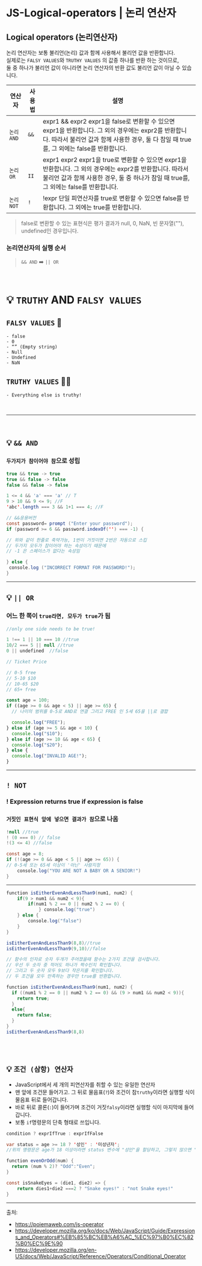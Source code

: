 # JS-Logical-operators | 논리 연산자

## Logical operators (논리연산자)

논리 연산자는 보통 불리언(논리) 값과 함께 사용해서 불리언 값을 반환합니다.<br>
실제로는 `FALSY VALUES`와 `TRUTHY VALUES` 의 값중 하나를 반환 하는 것이므로,<br>
둘 중 하나가 불리언 값이 아니라면 논리 연산자의 반환 값도 불리언 값이 아닐 수 있습니다.

| 연산자     | 사용법 | 설명                                                                                                                                                                                                 |
| ---------- | ------ | ---------------------------------------------------------------------------------------------------------------------------------------------------------------------------------------------------- |
| `논리 AND` | `&&`   | expr1 && expr2 expr1을 false로 변환할 수 있으면 expr1을 반환합니다. 그 외의 경우에는 expr2를 반환합니다. 따라서 불리언 값과 함께 사용한 경우, 둘 다 참일 때 true를, 그 외에는 false를 반환합니다.    |
| `논리 OR`  | ` II`  | expr1 expr2 expr1을 true로 변환할 수 있으면 expr1을 반환합니다. 그 외의 경우에는 expr2를 반환합니다. 따라서 불리언 값과 함께 사용한 경우, 둘 중 하나가 참일 때 true를, 그 외에는 false를 반환합니다. |
| `논리 NOT` | `!`    | !expr 단일 피연산자를 true로 변환할 수 있으면 false를 반환합니다. 그 외에는 true를 반환합니다.                                                                                                       |

> false로 변환할 수 있는 표현식은 평가 결과가 null, 0, NaN, 빈 문자열(""), undefined인 경우입니다.

### 논리연산자의 실행 순서

> `&& AND` ➡️ `|| OR`

<br>

# 💡 `TRUTHY` AND `FALSY VALUES`

## `FALSY VALUES` 🤔

    - false
    - 0
    - “” (Empty string)
    - Null
    - Undefined
    - NaN

## `TRUTHY VALUES` 🙆‍♀️

    - Everything else is truthy!

<br>
<hr>
<br>

## 💡 `&& AND`

### `두가지가 참이어야 참`으로 성립

```java script
true && true -> true
true && false -> false
false && false -> false

1 <= 4 && 'a' === 'a' // T
9 > 10 && 9 <= 9; //F
'abc'.length === 3 && 1+1 === 4; //F
```

```java script
// &&응용버전
const password= prompt ("Enter your password");
if (password >= 6 && password.indexOf('') === -1) {

// 위와 같이 한줄로 축약가능, 1번이 거짓이면 2번은 자동으로 스킵
// 두가지 모두가 참이어야 하는 속성이기 때문에
// -1 은 스페이스가 없다는 속성임

} else {
 console.log ("INCORRECT FORMAT FOR PASSWORD!");
}
```

<hr>

## 💡 `|| OR`

### 어느 한 쪽이 `true라면, 모두가 true`가 됨

```java script
//only one side needs to be true!

1 !== 1 || 10 === 10 //true
10/2 === 5 || null //true
0 || undefined  //false
```

```javascript
// Ticket Price

// 0-5 free
// 5-10 $10
// 10-65 $20
// 65+ free

const age = 100;
if ((age >= 0 && age < 5) || age >= 65) {
  // 나이의 범위를 0-5로 AND로 연결 그리고 FREE 인 5세 65을 ||로 결합

  console.log("FREE");
} else if (age >= 5 && age < 10) {
  console.log("$10");
} else if (age >= 10 && age < 65) {
  console.log("$20");
} else {
  console.log("INVALID AGE!");
}
```

<hr>

## `! NOT`

### ! Expression returns true if expression is false <br>

### `거짓인 표현식 앞에 넣으면 결과가 참`으로 나옴

```java script
!null //true
! (0 === 0) // false
!(3 <= 4) //false
```

```java script
const age = 8;
if (!(age >= 0 && age < 5 || age >= 65)) {
// 0-5세 또는 65세 이상이 '아닌' 사람지정
    console.log("YOU ARE NOT A BABY OR A SENIOR!")
}
```

<hr>

```java script
function isEitherEvenAndLessThan9(num1, num2) {
	if(9 > num1 && num2 < 9){
		if(num1 % 2 == 0 || num2 % 2 == 0) {
			} console.log("true")
	} else {
		console.log("false")
	}
}

isEitherEvenAndLessThan9(8,8)//true
isEitherEvenAndLessThan9(9,10)//false

// 함수의 인자로 숫자 두개가 주어졌을때 함수는 2가지 조건을 검사합니다.
// 우선 두 숫자 중 적어도 하나가 짝수인지 확인합니다.
// 그리고 두 숫자 모두 9보다 작은지를 확인합니다.
// 두 조건을 모두 만족하는 경우만 true를 반환합니다.
```

```java script
function isEitherEvenAndLessThan9(num1, num2) {
  if ((num1 % 2 == 0 || num2 % 2 == 0) && (9 > num1 && num2 < 9)){
    return true;
  }
  else{
    return false;
  }
}
isEitherEvenAndLessThan9(8,8)
```

<br>
<br>

## 💡 `조건 (삼항) 연산자`

- JavaScript에서 세 개의 피연산자를 취할 수 있는 유일한 연산자
- 맨 앞에 조건문 들어가고. 그 뒤로 물음표(`?`)와 조건이 참`truthy`이라면 실행할 식이 물음표 뒤로 들어갑니다.
- 바로 뒤로 콜론(`:`)이 들어가며 조건이 거짓`falsy`이라면 실행할 식이 마지막에 들어갑니다.
- 보통 `if`명령문의 단축 형태로 쓰입니다.

```java script
condition ? exprIfTrue : exprIfFalse
```

```java script
var status = age >= 18 ? '성인' : '미성년자';
//위의 명령문은 age가 18 이상이라면 status 변수에 "성인"을 할당하고, 그렇지 않으면 "미성년자"를 할당합니다.
```

```java script
function evenOrOdd(num) {
  return (num % 2)? "Odd":"Even";
}
```

```java script
const isSnakeEyes = (die1, die2) => {
	return dies1+die2 ===2 ? "Snake eyes!" : "not Snake eyes!"
}
```

<hr>
출처:

- https://poiemaweb.com/js-operator
- https://developer.mozilla.org/ko/docs/Web/JavaScript/Guide/Expressions_and_Operators#%EB%85%BC%EB%A6%AC_%EC%97%B0%EC%82%B0%EC%9E%90
- https://developer.mozilla.org/en-US/docs/Web/JavaScript/Reference/Operators/Conditional_Operator
